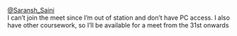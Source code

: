 [@Saransh_Saini](/u/saransh_saini)  
I can’t join the meet since I’m out of station and don’t have PC access. I
also have other coursework, so I’ll be available for a meet from the 31st
onwards